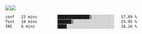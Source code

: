 <div style="display: flex; flex-direction: row;">
<img style="height: auto; width: auto;" class="img" src="https://raw.githubusercontent.com/blazepp/github-stats/master/generated/overview.svg#gh-dark-mode-only" />
<img style="height: auto; width: auto;" class="img" src="https://raw.githubusercontent.com/blazepp/github-stats/master/generated/languages.svg#gh-dark-mode-only" />
</div>

<div style="display: flex; flex-direction: row;">
<!--START_SECTION:waka-->

```txt
conf   23 mins         ██████████████▒░░░░░░░░░░   57.89 %
Text   10 mins         ██████▒░░░░░░░░░░░░░░░░░░   25.95 %
INI    6 mins          ████░░░░░░░░░░░░░░░░░░░░░   16.16 %
```

<!--END_SECTION:waka-->
</div>
